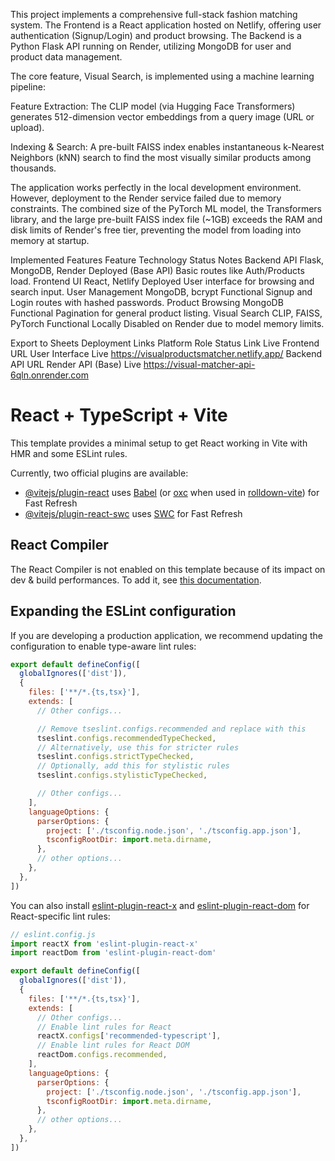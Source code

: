 This project implements a comprehensive full-stack fashion matching system. The Frontend is a React application hosted on Netlify, offering user authentication (Signup/Login) and product browsing. The Backend is a Python Flask API running on Render, utilizing MongoDB for user and product data management.

The core feature, Visual Search, is implemented using a machine learning pipeline:

Feature Extraction: The CLIP model (via Hugging Face Transformers) generates 512-dimension vector embeddings from a query image (URL or upload).

Indexing & Search: A pre-built FAISS index enables instantaneous k-Nearest Neighbors (kNN) search to find the most visually similar products among thousands.

The application works perfectly in the local development environment. However, deployment to the Render service failed due to memory constraints. The combined size of the PyTorch ML model, the Transformers library, and the large pre-built FAISS index file (~1GB) exceeds the RAM and disk limits of Render's free tier, preventing the model from loading into memory at startup.

Implemented Features
Feature	Technology	Status	Notes
Backend API	Flask, MongoDB, Render	Deployed (Base API)	Basic routes like Auth/Products load.
Frontend UI	React, Netlify	Deployed	User interface for browsing and search input.
User Management	MongoDB, bcrypt	Functional	Signup and Login routes with hashed passwords.
Product Browsing	MongoDB	Functional	Pagination for general product listing.
Visual Search	CLIP, FAISS, PyTorch	Functional Locally	Disabled on Render due to model memory limits.

Export to Sheets
Deployment Links
Platform	Role	Status	Link
Live Frontend URL	User Interface	Live	https://visualproductsmatcher.netlify.app/
Backend API URL	Render API (Base)	Live	https://visual-matcher-api-6qln.onrender.com

# React + TypeScript + Vite

This template provides a minimal setup to get React working in Vite with HMR and some ESLint rules.

Currently, two official plugins are available:

- [@vitejs/plugin-react](https://github.com/vitejs/vite-plugin-react/blob/main/packages/plugin-react) uses [Babel](https://babeljs.io/) (or [oxc](https://oxc.rs) when used in [rolldown-vite](https://vite.dev/guide/rolldown)) for Fast Refresh
- [@vitejs/plugin-react-swc](https://github.com/vitejs/vite-plugin-react/blob/main/packages/plugin-react-swc) uses [SWC](https://swc.rs/) for Fast Refresh

## React Compiler

The React Compiler is not enabled on this template because of its impact on dev & build performances. To add it, see [this documentation](https://react.dev/learn/react-compiler/installation).

## Expanding the ESLint configuration

If you are developing a production application, we recommend updating the configuration to enable type-aware lint rules:

```js
export default defineConfig([
  globalIgnores(['dist']),
  {
    files: ['**/*.{ts,tsx}'],
    extends: [
      // Other configs...

      // Remove tseslint.configs.recommended and replace with this
      tseslint.configs.recommendedTypeChecked,
      // Alternatively, use this for stricter rules
      tseslint.configs.strictTypeChecked,
      // Optionally, add this for stylistic rules
      tseslint.configs.stylisticTypeChecked,

      // Other configs...
    ],
    languageOptions: {
      parserOptions: {
        project: ['./tsconfig.node.json', './tsconfig.app.json'],
        tsconfigRootDir: import.meta.dirname,
      },
      // other options...
    },
  },
])
```

You can also install [eslint-plugin-react-x](https://github.com/Rel1cx/eslint-react/tree/main/packages/plugins/eslint-plugin-react-x) and [eslint-plugin-react-dom](https://github.com/Rel1cx/eslint-react/tree/main/packages/plugins/eslint-plugin-react-dom) for React-specific lint rules:

```js
// eslint.config.js
import reactX from 'eslint-plugin-react-x'
import reactDom from 'eslint-plugin-react-dom'

export default defineConfig([
  globalIgnores(['dist']),
  {
    files: ['**/*.{ts,tsx}'],
    extends: [
      // Other configs...
      // Enable lint rules for React
      reactX.configs['recommended-typescript'],
      // Enable lint rules for React DOM
      reactDom.configs.recommended,
    ],
    languageOptions: {
      parserOptions: {
        project: ['./tsconfig.node.json', './tsconfig.app.json'],
        tsconfigRootDir: import.meta.dirname,
      },
      // other options...
    },
  },
])
```
